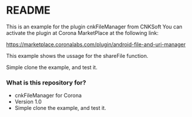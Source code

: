 # README #

This is an example for the plugin cnkFileManager from CNKSoft
You can activate the plugin at Corona MarketPlace at the following link:


https://marketplace.coronalabs.com/plugin/android-file-and-uri-manager

This example shows the ussage for the shareFile function.


Simple clone the example, and test it.



### What is this repository for? ###

* cnkFileManager for Corona
* Version 1.0
* Simple clone the example, and test it.





